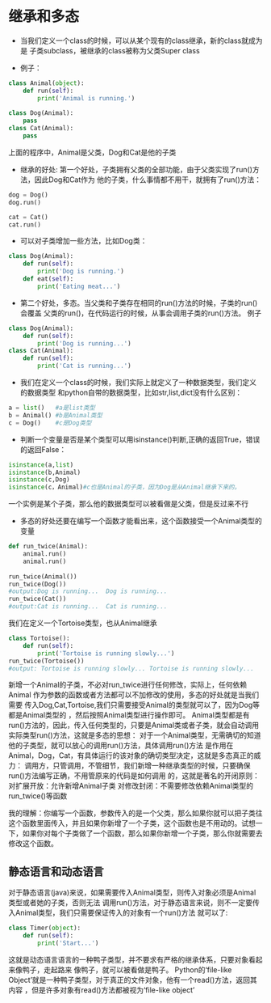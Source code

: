 # 继承和多态
* 当我们定义一个class的时候，可以从某个现有的class继承，新的class就成为是
子类subclass，被继承的class被称为父类Super class

* 例子：
```python
class Animal(object):
    def run(self):
        print('Animal is running.')
        
class Dog(Animal):
    pass
class Cat(Animal):
    pass
```
上面的程序中，Animal是父类，Dog和Cat是他的子类

* 继承的好处:
第一个好处，子类拥有父类的全部功能，由于父类实现了run()方法，因此Dog和Cat作为
他的子类，什么事情都不用干，就拥有了run()方法：
```python
dog = Dog()
dog.run()

cat = Cat()
cat.run()
```
* 可以对子类增加一些方法，比如Dog类：
```python
class Dog(Animal):
    def run(self):
        print('Dog is running.')
    def eat(self):
        print('Eating meat...')
```
* 第二个好处，多态。当父类和子类存在相同的run()方法的时候，子类的run()会覆盖
父类的run()，在代码运行的时候，从事会调用子类的run()方法。
例子
```python
class Dog(Animal):
    def run(self):
        print('Dog is running...')
class Cat(Animal):
    def run(self):
        print('Cat is running...')
```
* 我们在定义一个class的时候，我们实际上就定义了一种数据类型，我们定义的数据类型
和python自带的数据类型，比如str,list,dict没有什么区别：
```python
a = list()   #a是list类型
b = Animal() #b是Animal类型
c = Dog()    #c是Dog类型
```
* 判断一个变量是否是某个类型可以用isinstance()判断,正确的返回True，错误的返回False：
```python
isinstance(a,list)
isinstance(b,Animal)
isinstance(c,Dog)
isinstance(c，Animal)#c也是Animal的子类，因为Dog是从Animal继承下来的。
```
一个实例是某个子类，那么他的数据类型可以被看做是父类，但是反过来不行

* 多态的好处还要在编写一个函数才能看出来，这个函数接受一个Animal类型的变量
```python
def run_twice(Animal):
    animal.run()
    animal.run()
    
run_twice(Animal())
run_twice(Dog())
#output:Dog is running...  Dog is running...
run_twice(Cat())
#output:Cat is running...  Cat is running...
```
我们在定义一个Tortoise类型，也从Animal继承
```python
class Tortoise():
    def run(self):
        print('Tortoise is running slowly...')
run_twice(Tortoise())
#output: Tortoise is running slowly... Tortoise is running slowly...
```
新增一个Animal的子类，不必对run_twice进行任何修改，实际上，任何依赖Animal
作为参数的函数或者方法都可以不加修改的使用，多态的好处就是当我们需要
传入Dog,Cat,Tortoise,我们只需要接受Animal的类型就可以了，因为Dog等都是Animal类型的
，然后按照Animal类型进行操作即可。
Animal类型都是有run()方法的，因此，传入任何类型的，只要是Animal类或者子类，就会自动调用实际类型run()方法，这就是多态的思想：
对于一个Animal类型，无需确切的知道他的子类型，就可以放心的调用run()方法，具体调用run()方法
是作用在Animal，Dog，Cat，有具体运行的该对象的确切类型决定，这就是多态真正的威力：
调用方，只管调用，不管细节，我们新增一种继承类型的时候，只要确保run()方法编写正确，不用管原来的代码是如何调用
的，这就是著名的开闭原则：
对扩展开放：允许新增Animal子类
对修改封闭：不需要修改依赖Animal类型的run_twice()等函数

我的理解：你编写一个函数，参数传入的是一个父类，那么如果你就可以把子类往这个函数里面传入，并且如果你新增了一个子类，这个函数也是不用动的。试想一下，如果你对每个子类做了一个函数，那么如果你新增一个子类，那么你就需要去修改这个函数。

## 静态语言和动态语言

对于静态语言(java)来说，如果需要传入Animal类型，则传入对象必须是Animal类型或者她的子类，否则无法
调用run()方法，对于静态语言来说，则不一定要传入Animal类型，我们只需要保证传入的对象有一个run()方法
就可以了:
```python
class Timer(object):
    def run(self):
        print('Start...')
```
这就是动态语言语言的一种鸭子类型，并不要求有严格的继承体系，只要对象看起来像鸭子，走起路来
像鸭子，就可以被看做是鸭子。
Python的‘file-like Object’就是一种鸭子类型，对于真正的文件对象，他有一个read()方法，返回其内容
，但是许多对象有read()方法都被视为‘file-like object’
























